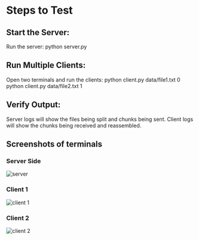 # Steps to Test
## Start the Server:
Run the server:
python server.py
## Run Multiple Clients:
Open two terminals and run the clients:
python client.py data/file1.txt 0
python client.py data/file2.txt 1
## Verify Output:
Server logs will show the files being split and chunks being sent.
Client logs will show the chunks being received and reassembled.

## Screenshots of terminals
### Server Side
![server](https://github.com/user-attachments/assets/8b037152-fd03-4561-8745-c571f5115a78)
### Client 1
![client 1](https://github.com/user-attachments/assets/09d6ce3b-9eeb-4ff0-b458-2737fede21d9)
### Client 2
![client 2](https://github.com/user-attachments/assets/3f725f21-f603-477c-89a3-6672e6b2db49)
